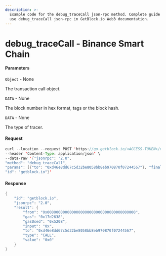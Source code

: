 ```yaml
---
description: >-
  Example code for the debug_traceCall json-rpc method. Сomplete guide on how to
  use debug_traceCall json-rpc in GetBlock.io Web3 documentation.
---
```


# debug\_traceCall - Binance Smart Chain

#### Parameters

`Object` - None

The transaction call object.

`DATA` - None

The block number in hex format, tags or the block hash.

`DATA` - None

The type of tracer.

#### Request

```java
curl --location --request POST 'https://go.getblock.io/<ACCESS-TOKEN>/v1/mainnet/' \
--header 'Content-Type: application/json' \
--data-raw '{"jsonrpc": "2.0",
"method": "debug_traceCall",
"params": [{"to": "0xd46e8dd67c5d32be8058bb8eb970870f07244567"}, "finalized", {"tracer": "callTracer"}],
"id": "getblock.io"}'
```

#### Response

```java
{
    "id": "getblock.io",
    "jsonrpc": "2.0",
    "result": {
        "from": "0x0000000000000000000000000000000000000000",
        "gas": "0x17d2638",
        "gasUsed": "0x5208",
        "input": "0x",
        "to": "0xd46e8dd67c5d32be8058bb8eb970870f07244567",
        "type": "CALL",
        "value": "0x0"
    }
}
```
